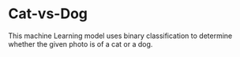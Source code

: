 # Cat-vs-Dog
This machine Learning model uses binary classification to determine whether the given photo is of a cat or a dog.
